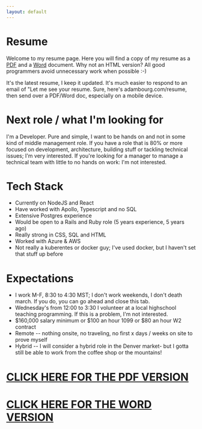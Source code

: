```yaml
---
layout: default
---
```


# Resume

<p>Welcome to my resume page. Here you will find a copy of my resume as a <a href="/assets/resume/AdamBourg.pdf">PDF</a> and a <a href="/assets/resume/AdamBourg.docx">Word</a> document. Why not an HTML version? All good programmers avoid unnecessary work when possible :-)</p>

<p>It's the latest resume, I keep it updated. It's much easier to respond to an email of "Let me see your resume. Sure, here's adambourg.com/resume, then send over a PDF/Word doc, especially on a mobile device.</p>

# Next role / what I'm looking for

I'm a Developer. Pure and simple, I want to be hands on and not in some kind of middle management role. If you have a role that is 80% or more focused on development, architecture, building stuff or tackling technical issues; I'm very interested. If you're looking for a manager to manage a technical team with little to no hands on work: I'm not interested. 

# Tech Stack 

* Currently on NodeJS and React
* Have worked with Apollo, Typescript and no SQL
* Extensive Postgres experience
* Would be open to a Rails and Ruby role (5 years experience, 5 years ago) 
* Really strong in CSS, SQL and HTML 
* Worked with Azure & AWS
* Not really a kuberentes or docker guy; I've used docker, but I haven't set that stuff up before

# Expectations
* I work M-F, 8:30 to 4:30 MST; I don't work weekends, I don't death march. If you do, you can go ahead and close this tab. 
* Wednesday's from 12:00 to 3:30 I volunteer at a local highschool teaching programming. If this is a problem, I'm not interested. 
* $160,000 salary minimum or $100 an hour 1099 or $80 an hour W2 contract
* Remote -- nothing onsite, no traveling, no first x days / weeks on site to prove myself
* Hybrid -- I will consider a hybrid role in the Denver market- but I gotta still be able to work from the coffee shop or the mountains! 

<h1><a href="/assets/resume/AdamBourg.pdf">CLICK HERE FOR THE PDF VERSION</a></h1> 

<h1><a href="/assets/resume/AdamBourg.docx">CLICK HERE FOR THE WORD VERSION</a></h1> 
